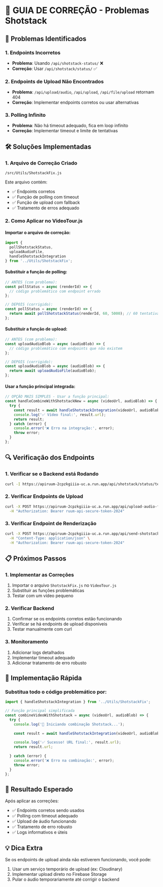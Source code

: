 # 🔧 GUIA DE CORREÇÃO - Problemas Shotstack

## 🚨 **Problemas Identificados**

### 1. **Endpoints Incorretos**
- **Problema**: Usando `/api/shotstack-status/` ❌
- **Correção**: Usar `/api/shotstack/status/` ✅

### 2. **Endpoints de Upload Não Encontrados**
- **Problema**: `/api/upload/audio`, `/api/upload`, `/api/file/upload` retornam 404
- **Correção**: Implementar endpoints corretos ou usar alternativas

### 3. **Polling Infinito**
- **Problema**: Não há timeout adequado, fica em loop infinito
- **Correção**: Implementar timeout e limite de tentativas

## 🛠️ **Soluções Implementadas**

### **1. Arquivo de Correção Criado**
```
/src/Utils/ShotstackFix.js
```

Este arquivo contém:
- ✅ Endpoints corretos
- ✅ Função de polling com timeout
- ✅ Função de upload com fallback
- ✅ Tratamento de erros adequado

### **2. Como Aplicar no VideoTour.js**

#### **Importar o arquivo de correção:**
```javascript
import { 
  pollShotstackStatus, 
  uploadAudioFile, 
  handleShotstackIntegration 
} from '../Utils/ShotstackFix';
```

#### **Substituir a função de polling:**
```javascript
// ANTES (com problema):
const pollStatus = async (renderId) => {
  // código problemático com endpoint errado
};

// DEPOIS (corrigido):
const pollStatus = async (renderId) => {
  return await pollShotstackStatus(renderId, 60, 5000); // 60 tentativas, 5s intervalo
};
```

#### **Substituir a função de upload:**
```javascript
// ANTES (com problema):
const uploadAudioBlob = async (audioBlob) => {
  // código problemático com endpoints que não existem
};

// DEPOIS (corrigido):
const uploadAudioBlob = async (audioBlob) => {
  return await uploadAudioFile(audioBlob);
};
```

#### **Usar a função principal integrada:**
```javascript
// OPÇÃO MAIS SIMPLES - Usar a função principal:
const handleCombineWithShotstackNew = async (videoUrl, audioBlob) => {
  try {
    const result = await handleShotstackIntegration(videoUrl, audioBlob);
    console.log('✅ Vídeo final:', result.url);
    return result;
  } catch (error) {
    console.error('❌ Erro na integração:', error);
    throw error;
  }
};
```

## 🔍 **Verificação dos Endpoints**

### **1. Verificar se o Backend está Rodando**
```bash
curl -I https://apiruum-2cpzkgiiia-uc.a.run.app/api/shotstack/status/test-id
```

### **2. Verificar Endpoints de Upload**
```bash
curl -X POST https://apiruum-2cpzkgiiia-uc.a.run.app/api/upload-audio-file \
  -H "Authorization: Bearer ruum-api-secure-token-2024"
```

### **3. Verificar Endpoint de Renderização**
```bash
curl -X POST https://apiruum-2cpzkgiiia-uc.a.run.app/api/send-shotstack \
  -H "Content-Type: application/json" \
  -H "Authorization: Bearer ruum-api-secure-token-2024"
```

## 📋 **Próximos Passos**

### **1. Implementar as Correções**
1. Importar o arquivo `ShotstackFix.js` no `VideoTour.js`
2. Substituir as funções problemáticas
3. Testar com um vídeo pequeno

### **2. Verificar Backend**
1. Confirmar se os endpoints corretos estão funcionando
2. Verificar se há endpoints de upload disponíveis
3. Testar manualmente com curl

### **3. Monitoramento**
1. Adicionar logs detalhados
2. Implementar timeout adequado
3. Adicionar tratamento de erro robusto

## 🚀 **Implementação Rápida**

### **Substitua todo o código problemático por:**
```javascript
import { handleShotstackIntegration } from '../Utils/ShotstackFix';

// Função principal simplificada
const combineVideoWithShotstack = async (videoUrl, audioBlob) => {
  try {
    console.log('🚀 Iniciando combinação Shotstack...');
    
    const result = await handleShotstackIntegration(videoUrl, audioBlob);
    
    console.log('✅ Sucesso! URL final:', result.url);
    return result.url;
    
  } catch (error) {
    console.error('❌ Erro na combinação:', error);
    throw error;
  }
};
```

## 🎯 **Resultado Esperado**

Após aplicar as correções:
- ✅ Endpoints corretos sendo usados
- ✅ Polling com timeout adequado
- ✅ Upload de áudio funcionando
- ✅ Tratamento de erro robusto
- ✅ Logs informativos e úteis

## 💡 **Dica Extra**

Se os endpoints de upload ainda não estiverem funcionando, você pode:
1. Usar um serviço temporário de upload (ex: Cloudinary)
2. Implementar upload direto no Firebase Storage
3. Pular o áudio temporariamente até corrigir o backend
